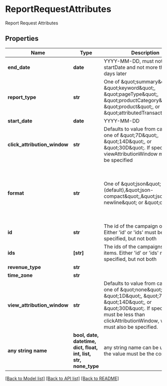 # ReportRequestAttributes

Report Request Attributes

## Properties
Name | Type | Description | Notes
------------ | ------------- | ------------- | -------------
**end_date** | **date** | YYYY-MM-DD, must not be before startDate and not more than 100 days later | 
**report_type** | **str** | One of \&quot;summary\&quot;, \&quot;keyword\&quot;, \&quot;pageType\&quot;, \&quot;productCategory\&quot;, \&quot;product\&quot;, or \&quot;attributedTransactions\&quot; | 
**start_date** | **date** | YYYY-MM-DD | 
**click_attribution_window** | **str** | Defaults to value from campaign or one of \&quot;7D\&quot;, \&quot;14D\&quot;, or \&quot;30D\&quot;. If specified, viewAttributionWindow must also be specified | [optional] 
**format** | **str** | One of \&quot;json\&quot; (default),\&quot;json-compact\&quot;,\&quot;json-newline\&quot; or \&quot;csv\&quot; | [optional]  if omitted the server will use the default value of "json"
**id** | **str** | The id of the campaign or line item.  Either &#39;id&#39; or &#39;ids&#39; must be specified, but not both | [optional] 
**ids** | **[str]** | The ids of the campaigns or line items.  Either &#39;id&#39; or &#39;ids&#39; must be specified, but not both | [optional] 
**revenue_type** | **str** |  | [optional] 
**time_zone** | **str** |  | [optional] 
**view_attribution_window** | **str** | Defaults to value from campaign or one of \&quot;none\&quot;, \&quot;1D\&quot;, \&quot;7D\&quot;, \&quot;14D\&quot;, or \&quot;30D\&quot;. If specified, must be less than clickAttributionWindow, which must also be specified. | [optional] 
**any string name** | **bool, date, datetime, dict, float, int, list, str, none_type** | any string name can be used but the value must be the correct type | [optional]

[[Back to Model list]](../README.md#documentation-for-models) [[Back to API list]](../README.md#documentation-for-api-endpoints) [[Back to README]](../README.md)


